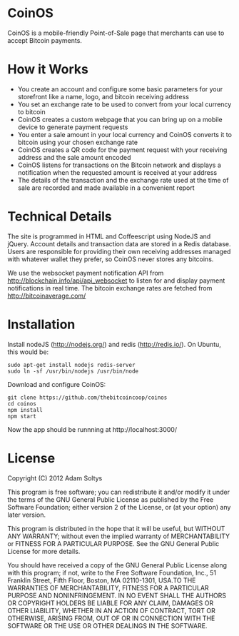 # CoinOS

CoinOS is a mobile-friendly Point-of-Sale page that merchants can use to accept Bitcoin payments.

# How it Works

* You create an account and configure some basic parameters for your storefront like a name, logo, and bitcoin receiving address
* You set an exchange rate to be used to convert from your local currency to bitcoin
* CoinOS creates a custom webpage that you can bring up on a mobile device to generate payment requests
* You enter a sale amount in your local currency and CoinOS converts it to bitcoin using your chosen exchange rate
* CoinOS creates a QR code for the payment request with your receiving address and the sale amount encoded
* CoinOS listens for transactions on the Bitcoin network and displays a notification when the requested amount is received at your address
* The details of the transaction and the exchange rate used at the time of sale are recorded and made available in a convenient report

# Technical Details

The site is programmed in HTML and Coffeescript using NodeJS and jQuery. Account details and transaction data are stored in a Redis database.  Users are responsible for providing their own receiving addresses managed with whatever wallet they prefer, so CoinOS never stores any bitcoins.

We use the websocket payment notification API from http://blockchain.info/api/api_websocket to listen for and display payment notifications in real time. The bitcoin exchange rates are fetched from http://bitcoinaverage.com/

# Installation

Install nodeJS (http://nodejs.org/) and redis (http://redis.io/).  On Ubuntu, this would be:

    sudo apt-get install nodejs redis-server
    sudo ln -sf /usr/bin/nodejs /usr/bin/node

Download and configure CoinOS:

    git clone https://github.com/thebitcoincoop/coinos
    cd coinos
    npm install  
    npm start

Now the app should be runnning at http://localhost:3000/

# License

Copyright (C) 2012 Adam Soltys

This program is free software; you can redistribute it and/or
modify it under the terms of the GNU General Public License
as published by the Free Software Foundation; either version 2
of the License, or (at your option) any later version.

This program is distributed in the hope that it will be useful,
but WITHOUT ANY WARRANTY; without even the implied warranty of
MERCHANTABILITY or FITNESS FOR A PARTICULAR PURPOSE.  See the
GNU General Public License for more details.

You should have received a copy of the GNU General Public License
along with this program; if not, write to the Free Software
Foundation, Inc., 51 Franklin Street, Fifth Floor, Boston, MA  02110-1301, USA.TO THE WARRANTIES OF MERCHANTABILITY, FITNESS FOR A PARTICULAR PURPOSE AND NONINFRINGEMENT. IN NO EVENT SHALL THE AUTHORS OR COPYRIGHT HOLDERS BE LIABLE FOR ANY CLAIM, DAMAGES OR OTHER LIABILITY, WHETHER IN AN ACTION OF CONTRACT, TORT OR OTHERWISE, ARISING FROM, OUT OF OR IN CONNECTION WITH THE SOFTWARE OR THE USE OR OTHER DEALINGS IN THE SOFTWARE.
